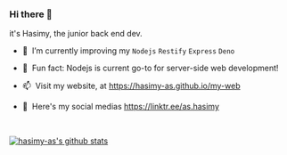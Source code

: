 ### Hi there 👋
it's Hasimy, the junior back end dev.
<br>

 - 🌱 ‎‎‎ I’m currently improving my `Nodejs` `Restify` `Express` `Deno`
 
 - 🙌 ‎‎‎ Fun fact: Nodejs is current go-to for server-side web development!
 
 - 📫 ‎‎‎ Visit my website, at https://hasimy-as.github.io/my-web
 
 - 🔭 ‎‎‎ Here's my social medias https://linktr.ee/as.hasimy

<br>

[![hasimy-as's github stats](https://github-readme-stats.vercel.app/api?username=hasimy-as&show_icons=true&theme=buefy)](https://github.com/hasimy-as/github-readme-stats)

<!--
**hasimy-as/hasimy-as** is a ✨ _special_ ✨ repository because its `README.md` (this file) appears on your GitHub profile.

Here are some ideas to get you started:

- 🔭 I’m currently working on ...
- 🌱 I’m currently learning ...
- 👯 I’m looking to collaborate on ...
- 🤔 I’m looking for help with ...
-  Ask me about ...
- 📫 How to reach me: ...
- 😄 Pronouns: ...
- ⚡ Fun fact: ...
-->
